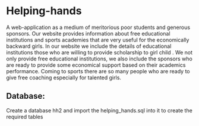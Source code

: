 # Helping-hands
A web-application as a medium of meritorious poor students and generous sponsors.
Our website provides information about free educational institutions and sports
academies that are very useful for the economically backward girls. In our website we include
the details of educational institutions those who are willing to provide scholarship to girl child .
We not only provide free educational institutions, we also include the sponsors who are ready to
provide some economical support based on their academics performance.
Coming to sports there are so many people who are ready to give free coaching especially
for talented girls.

## Database:
Create a database hh2 and import the helping_hands.sql into it to create the required tables
